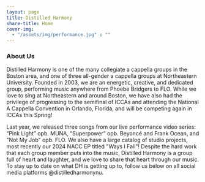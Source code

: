 ```yaml
---
layout: page
title: Distilled Harmony
share-title: Home
cover-img:
  - "/assets/img/performance.jpg" : ""
---
```

### About Us

Distilled Harmony is one of the many collegiate a cappella groups in the Boston area, and one of three all-gender a cappella groups at Northeastern University. Founded in 2003, we are an energetic, creative, and dedicated group, performing music anywhere from Phoebe Bridgers to FLO. While we love to sing at Northeastern and around Boston, we have also had the privilege of progressing to the semifinal of ICCAs and attending the National A Cappella Convention in Orlando, Florida, and will be competing again in ICCAs this Spring!

Last year, we released three songs from our live performance video series: “Pink Light” opb. MUNA, “Superpower” opb. Beyoncé and Frank Ocean, and "Not My Job" opb. FLO. We also have a large catalog of studio projects, most recently our 2024 NACC EP titled "Ways I Fall"! Despite the hard work that each group member puts into the music, Distilled Harmony is a group full of heart and laughter, and we love to share that heart through our music. To stay up to date on what DH is getting up to, follow us below on all social media platforms @distilledharmonynu.
